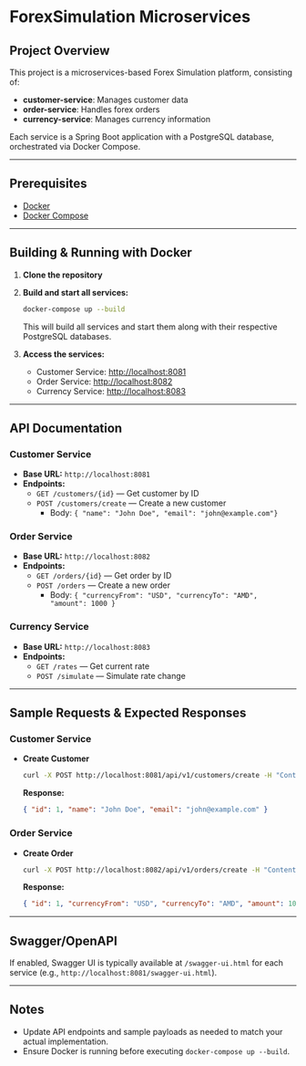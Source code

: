 # ForexSimulation Microservices

## Project Overview
This project is a microservices-based Forex Simulation platform, consisting of:
- **customer-service**: Manages customer data
- **order-service**: Handles forex orders
- **currency-service**: Manages currency information

Each service is a Spring Boot application with a PostgreSQL database, orchestrated via Docker Compose.

---

## Prerequisites
- [Docker](https://www.docker.com/get-started)
- [Docker Compose](https://docs.docker.com/compose/)

---

## Building & Running with Docker

1. **Clone the repository**
2. **Build and start all services:**
   ```sh
   docker-compose up --build
   ```
   This will build all services and start them along with their respective PostgreSQL databases.

3. **Access the services:**
   - Customer Service: [http://localhost:8081](http://localhost:8081)
   - Order Service: [http://localhost:8082](http://localhost:8082)
   - Currency Service: [http://localhost:8083](http://localhost:8083)

---

## API Documentation

### Customer Service
- **Base URL:** `http://localhost:8081`
- **Endpoints:**
  - `GET /customers/{id}` — Get customer by ID
  - `POST /customers/create` — Create a new customer
    - Body: `{ "name": "John Doe", "email": "john@example.com"}`

### Order Service
- **Base URL:** `http://localhost:8082`
- **Endpoints:**
  - `GET /orders/{id}` — Get order by ID
  - `POST /orders` — Create a new order
    - Body: `{ "currencyFrom": "USD", "currencyTo": "AMD", "amount": 1000 }`

### Currency Service
- **Base URL:** `http://localhost:8083`
- **Endpoints:**
  - `GET /rates` — Get current rate
  - `POST /simulate` — Simulate rate change

---

## Sample Requests & Expected Responses

### Customer Service
- **Create Customer**
  ```sh
  curl -X POST http://localhost:8081/api/v1/customers/create -H "Content-Type: application/json" -d '{"name":"John Doe","email":"john@example.com"}'
  ```
  **Response:**
  ```json
  { "id": 1, "name": "John Doe", "email": "john@example.com" }
  ```

### Order Service
- **Create Order**
  ```sh
  curl -X POST http://localhost:8082/api/v1/orders/create -H "Content-Type: application/json" -d '{"currencyFrom": "USD", "currencyTo": "AMD", "amount": 1000}'
  ```
  **Response:**
  ```json
  { "id": 1, "currencyFrom": "USD", "currencyTo": "AMD", "amount": 1000 }
  ```
---

## Swagger/OpenAPI
If enabled, Swagger UI is typically available at `/swagger-ui.html` for each service (e.g., `http://localhost:8081/swagger-ui.html`).

---

## Notes
- Update API endpoints and sample payloads as needed to match your actual implementation.
- Ensure Docker is running before executing `docker-compose up --build`.

